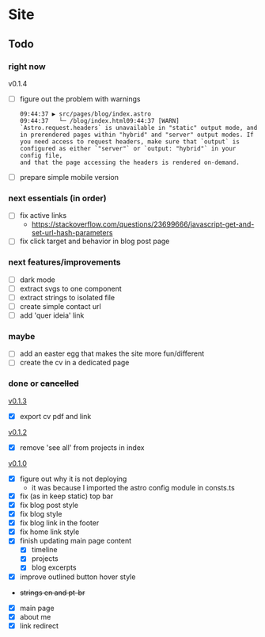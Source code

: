 # Site

## Todo

### right now

v0.1.4

- [ ] figure out the problem with warnings

      09:44:37 ▶ src/pages/blog/index.astro
      09:44:37   └─ /blog/index.html09:44:37 [WARN] `Astro.request.headers` is unavailable in "static" output mode, and in prerendered pages within "hybrid" and "server" output modes. If you need access to request headers, make sure that `output` is configured as either `"server"` or `output: "hybrid"` in your config file,
      and that the page accessing the headers is rendered on-demand.

- [ ] prepare simple mobile version

### next essentials (in order)

- [ ] fix active links
  - https://stackoverflow.com/questions/23699666/javascript-get-and-set-url-hash-parameters
- [ ] fix click target and behavior in blog post page

### next features/improvements

- [ ] dark mode
- [ ] extract svgs to one component
- [ ] extract strings to isolated file
- [ ] create simple contact url
- [ ] add 'quer ideia' link

### maybe

- [ ] add an easter egg that makes the site more fun/different
- [ ] create the cv in a dedicated page

### done or ~~cancelled~~

[v0.1.3](https://marcelocra-zjpvd67wbd7t.deno.dev/)

- [x] export cv pdf and link

[v0.1.2](https://marcelocra-d271fd0hn89k.deno.dev/)

- [x] remove 'see all' from projects in index

[v0.1.0](https://marcelocra-5d6h6vwr081t.deno.dev/)

- [x] figure out why it is not deploying
  - it was because I imported the astro config module in consts.ts
- [x] fix (as in keep static) top bar
- [x] fix blog post style
- [x] fix blog style
- [x] fix blog link in the footer
- [x] fix home link style
- [x] finish updating main page content
  - [x] timeline
  - [x] projects
  - [x] blog excerpts
- [x] improve outlined button hover style
- ~~strings en and pt-br~~
- [x] main page
- [x] about me
- [x] link redirect
